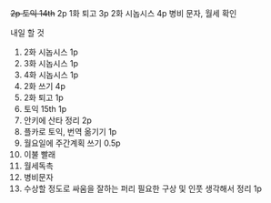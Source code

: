 ~~2p  토익 14th~~
2p  1화 퇴고
3p   2화 시놉시스
4p  병비 문자, 월세 확인

내일 할 것
1. 2화 시놉시스 1p
2. 3화 시놉시스 1p
3. 4화 시놉시스 1p
4. 2화 쓰기 4p
5. 2화 퇴고 1p
6. 토익 15th 1p
7. 안키에 산타 정리 2p
8. 플카로 토익, 번역 옮기기 1p
9. 월요일에 주간계획 쓰기 0.5p
10. 이불 빨래
11. 월세독촉
12. 병비문자
13. 수상할 정도로 싸움을 잘하는 퍼리 필요한 구상 및 인풋 생각해서 정리 1p